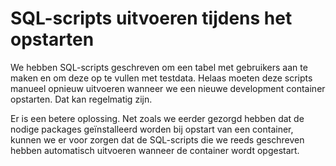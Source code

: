# SQL-scripts uitvoeren tijdens het opstarten
We hebben SQL-scripts geschreven om een tabel met gebruikers aan te maken en om deze op te vullen met testdata. Helaas moeten deze scripts manueel opnieuw uitvoeren wanneer we een nieuwe development container opstarten. Dat kan regelmatig zijn.

Er is een betere oplossing. Net zoals we eerder gezorgd hebben dat de nodige packages geïnstalleerd worden bij opstart van een container, kunnen we er voor zorgen dat de SQL-scripts die we reeds geschreven hebben automatisch uitvoeren wanneer de container wordt opgestart.
